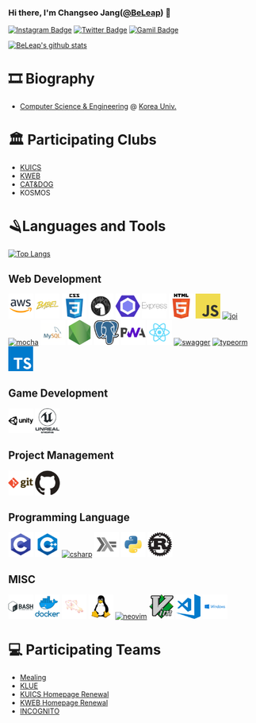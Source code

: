 ### Hi there, I'm Changseo Jang([@BeLeap](https://github.com/BeLeap)) 👋

[![Instagram Badge](https://img.shields.io/badge/instagram-c13584?style=flat-square&logo=instagram&logoColor=white&link=https://www.instagram.com/jang_chang_seo)](https://www.instagram.com/jang_chang_seo)
[![Twitter Badge](https://img.shields.io/badge/twitter-1da1f2?style=flat-square&logo=twitter&logoColor=white&link=https://twitter.com/leap_be)](https://twitter.com/leap_be)
[![Gamil Badge](https://img.shields.io/badge/gmail-d14836?style=flat-square&logo=gmail&logoColor=white&link=mailto:changseo_jang@korea.ac.kr)](mailto:changseo_jang@korea.ac.kr)

[![BeLeap's github stats](https://github-readme-stats.vercel.app/api?username=BeLeap&count_private=true&show_icons=true)](https://github.com/BeLeap)

<!--START_SECTION:waka-->
<!--END_SECTION:waka-->

# 🎞 Biography

-   [Computer Science & Engineering](https://cs.korea.edu) @ [Korea Univ.](https://korea.edu)

# 🏛 Participating Clubs

-   [KUICS](https://kuics.korea.ac.kr)
-   [KWEB](https://kweb.korea.ac.kr)
-   [CAT&DOG](https://board.kucatdog.net)
-   KOSMOS

# 🪒Languages and Tools

[![Top Langs](https://github-readme-stats.vercel.app/api/top-langs/?username=BeLeap&layout=compact&langs_count=10)](https://github.com/BeLeap)

## Web Development

<a href="https://aws.amazon.com"><img alt="aws" src="https://raw.githubusercontent.com/github/explore/fbceb94436312b6dacde68d122a5b9c7d11f9524/topics/aws/aws.png" height="50px"/></a> <a href="https://babeljs.io/"><img alt="babel" src="https://raw.githubusercontent.com/github/explore/cb39e2385dfcec8a661d01bfacff6b1e33bbaa9d/topics/babel/babel.png" height="50px"/></a> <a href="https://developer.mozilla.org/en-US/docs/Glossary/CSS"><img alt="css3" src="https://raw.githubusercontent.com/github/explore/80688e429a7d4ef2fca1e82350fe8e3517d3494d/topics/css/css.png" height="50px"/></a> <a href="https://deno.land/"><img alt="deno" src="https://raw.githubusercontent.com/github/explore/361e2821e2dea67711cde99c9c40ed357061cf27/topics/deno/deno.png" height="50px"/></a> <a href="https://eslint.org/"><img alt="eslint" src="https://raw.githubusercontent.com/github/explore/80688e429a7d4ef2fca1e82350fe8e3517d3494d/topics/eslint/eslint.png" height="50px"/></a> <a href="https://expressjs.com/"><img alt="express" src="https://raw.githubusercontent.com/github/explore/80688e429a7d4ef2fca1e82350fe8e3517d3494d/topics/express/express.png" height="50px"/></a> <a href="https://developer.mozilla.org/en-US/docs/Web/HTML"><img alt="html" src="https://raw.githubusercontent.com/github/explore/80688e429a7d4ef2fca1e82350fe8e3517d3494d/topics/html/html.png" height="50px"/></a> <a href="https://developer.mozilla.org/en-US/docs/Web/JavaScript"><img alt="javascript" src="https://raw.githubusercontent.com/github/explore/80688e429a7d4ef2fca1e82350fe8e3517d3494d/topics/javascript/javascript.png" height="50px"/></a> <a href="https://joi.dev/"><img alt="joi" src="https://joi.dev/img/joiLogo.jpg" height="50px"/></a> <a href="https://mochajs.org/"><img alt="mocha" src="https://camo.githubusercontent.com/af4bf83ab2ca125346740f9961345a24ec43b3a9/68747470733a2f2f636c6475702e636f6d2f78465646784f696f41552e737667" height="50px"/></a> <a href="https://www.mysql.com/"><img alt="mysql" src="https://raw.githubusercontent.com/github/explore/80688e429a7d4ef2fca1e82350fe8e3517d3494d/topics/mysql/mysql.png" height="50px"/></a> <a href="https://nodejs.org/en/"><img alt="nodejs" src="https://raw.githubusercontent.com/github/explore/80688e429a7d4ef2fca1e82350fe8e3517d3494d/topics/nodejs/nodejs.png" height="50px"/></a> <a href="https://www.postgresql.org/"><img alt="postgres" src="https://raw.githubusercontent.com/github/explore/80688e429a7d4ef2fca1e82350fe8e3517d3494d/topics/postgresql/postgresql.png" height="50px"></a> <a href="https://web.dev/progressive-web-apps/"><img alt="pwa" src="https://raw.githubusercontent.com/github/explore/80688e429a7d4ef2fca1e82350fe8e3517d3494d/topics/pwa/pwa.png" height="50px"/></a> <a href="https://reactjs.org/"><img alt="react" src="https://raw.githubusercontent.com/github/explore/80688e429a7d4ef2fca1e82350fe8e3517d3494d/topics/react/react.png" height="50px"/></a> <a href="https://swagger.io/"><img alt="swagger" src="https://avatars2.githubusercontent.com/u/7658037?s=200&v=4" height="50px"/></a> <a href="https://avatars0.githubusercontent.com/u/20165699?s=200&v=4"><img alt="typeorm" src="https://avatars0.githubusercontent.com/u/20165699?s=200&v=4" height="50px"/></a> <a href="https://www.typescriptlang.org/"/><img alt="typescript" src="https://raw.githubusercontent.com/github/explore/80688e429a7d4ef2fca1e82350fe8e3517d3494d/topics/typescript/typescript.png" height="50px"/></a>

## Game Development

<a href="https://unity.com/"><img alt="unity" src="https://raw.githubusercontent.com/github/explore/80688e429a7d4ef2fca1e82350fe8e3517d3494d/topics/unity/unity.png" height="50px"/></a> <a href="https://www.unrealengine.com/en-US/?sessionInvalidated=true"><img alt="unreal engine" src="https://raw.githubusercontent.com/github/explore/80688e429a7d4ef2fca1e82350fe8e3517d3494d/topics/unreal-engine/unreal-engine.png" height="50px"/></a>

## Project Management

<a href="https://git-scm.com/"><img alt="git" src="https://raw.githubusercontent.com/github/explore/80688e429a7d4ef2fca1e82350fe8e3517d3494d/topics/git/git.png" height="50px"/></a> <a href="https://github.com"><img alt="github" src="https://raw.githubusercontent.com/github/explore/89bdd9644f44d1b12180fd512b95574fe4c54617/topics/github-api/github-api.png" height="50px"/></a>

## Programming Language

<img alt="c" src="/resource/c.png" height="50px"/> <a href="https://isocpp.org/"><img alt="cpp" src="/resource/cpp.png" height="50px"/></a> <a href="https://docs.microsoft.com/en-us/dotnet/csharp/"><img alt="csharp" src="https://upload.wikimedia.org/wikipedia/commons/thumb/7/7a/C_Sharp_logo.svg/300px-C_Sharp_logo.svg.png" height="50px"/></a> <a href="https://www.haskell.org/"><img alt="haskell" src="https://raw.githubusercontent.com/github/explore/80688e429a7d4ef2fca1e82350fe8e3517d3494d/topics/haskell/haskell.png" height="50px"/></a> <a href="https://www.python.org/"><img alt="python" src="https://raw.githubusercontent.com/github/explore/80688e429a7d4ef2fca1e82350fe8e3517d3494d/topics/python/python.png" height="50px"/></a> <a href="https://www.rust-lang.org/"><img alt="rust" src="https://raw.githubusercontent.com/github/explore/80688e429a7d4ef2fca1e82350fe8e3517d3494d/topics/rust/rust.png" height="50px"/></a>

## MISC

<a href="https://www.gnu.org/software/bash/"><img alt="bash" src="https://raw.githubusercontent.com/github/explore/80688e429a7d4ef2fca1e82350fe8e3517d3494d/topics/bash/bash.png" height="50px"/></a> <a href="https://www.docker.com/"><img alt="docker" src="https://raw.githubusercontent.com/github/explore/80688e429a7d4ef2fca1e82350fe8e3517d3494d/topics/docker/docker.png" height="50px"/></a> <a href="https://fishshell.com/"><img alt="fish" src="https://raw.githubusercontent.com/github/explore/80688e429a7d4ef2fca1e82350fe8e3517d3494d/topics/fish/fish.png" height="50px"/></a> <a href="https://www.linux.org/"><img alt="linux" src="https://raw.githubusercontent.com/github/explore/80688e429a7d4ef2fca1e82350fe8e3517d3494d/topics/linux/linux.png" height="50px"/></a> <a href="https://neovim.io/"><img alt="neovim" src="https://avatars2.githubusercontent.com/u/6471485?s=200&v=4" height="50px"></a> <a href="https://www.vim.org/"><img alt="vim" src="https://raw.githubusercontent.com/github/explore/80688e429a7d4ef2fca1e82350fe8e3517d3494d/topics/vim/vim.png" height="50px"/></a> <a href="https://code.visualstudio.com/"><img alt="vscode" src="https://raw.githubusercontent.com/github/explore/80688e429a7d4ef2fca1e82350fe8e3517d3494d/topics/visual-studio-code/visual-studio-code.png" height="50px"/></a> <a href="https://www.microsoft.com/en-us/windows"><img alt="windows" src="https://raw.githubusercontent.com/github/explore/80688e429a7d4ef2fca1e82350fe8e3517d3494d/topics/windows/windows.png" height="50px"/></a>

# 💻 Participating Teams

-   [Mealing](http://meali.ng)
-   [KLUE](https://klue.kr)
-   [KUICS Homepage Renewal](https://kuics.korea.ac.kr)
-   [KWEB Homepage Renewal](https://kweb.korea.ac.kr)
-   [INCOGNITO](https://www.facebook.com/incognitocon)
